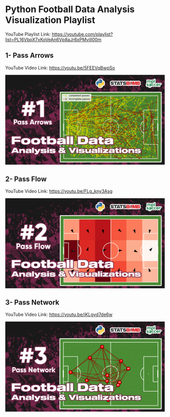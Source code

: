 # Python Football Data Analysis Visualization Playlist

YouTube Playlist Link: https://youtube.com/playlist?list=PL16VbpX7xKoVeAn6Vp8aJr6xPMvill00m

## 1- Pass Arrows

YouTube Video Link: https://youtu.be/5FEEVqBwpSo

![Alt text](result/1.jpg)

## 2- Pass Flow

YouTube Video Link: https://youtu.be/FLg_kny3Asg

![Alt text](result/2.jpg)

## 3- Pass Network

YouTube Video Link: https://youtu.be/jKLgyd7de6w

![Alt text](result/3.jpg)
